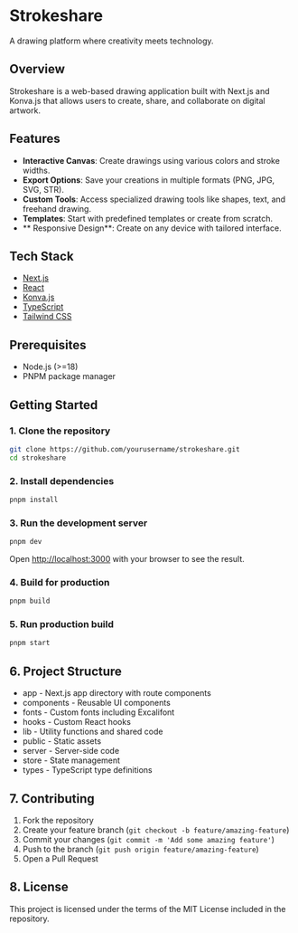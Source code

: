 # Strokeshare

A drawing platform where creativity meets technology.

## Overview

Strokeshare is a web-based drawing application built with Next.js and Konva.js that allows users to create, share, and collaborate on digital artwork.

## Features

- **Interactive Canvas**: Create drawings using various colors and stroke widths.
- **Export Options**: Save your creations in multiple formats (PNG, JPG, SVG, STR).
- **Custom Tools**: Access specialized drawing tools like shapes, text, and freehand drawing.
- **Templates**: Start with predefined templates or create from scratch.
- ** Responsive Design**: Create on any device with tailored interface.

## Tech Stack

- [Next.js](https://nextjs.org/)
- [React](https://react.dev/)
- [Konva.js](https://konvajs.org/)
- [TypeScript](https://www.typescriptlang.org/)
- [Tailwind CSS](https://tailwindcss.com/)

## Prerequisites

- Node.js (>=18)
- PNPM package manager

## Getting Started

### 1. Clone the repository

```bash
git clone https://github.com/yourusername/strokeshare.git
cd strokeshare
```

### 2. Install dependencies

```bash
pnpm install
```

### 3. Run the development server

```bash
pnpm dev
```

Open [http://localhost:3000](http://localhost:3000) with your browser to see the result.

### 4. Build for production

```bash
pnpm build
```

### 5. Run production build

```bash
pnpm start
```

## 6. Project Structure

- app - Next.js app directory with route components
- components - Reusable UI components
- fonts - Custom fonts including Excalifont
- hooks - Custom React hooks
- lib - Utility functions and shared code
- public - Static assets
- server - Server-side code
- store - State management
- types - TypeScript type definitions

## 7. Contributing

1. Fork the repository
2. Create your feature branch (`git checkout -b feature/amazing-feature`)
3. Commit your changes (`git commit -m 'Add some amazing feature'`)
4. Push to the branch (`git push origin feature/amazing-feature`)
5. Open a Pull Request

## 8. License

This project is licensed under the terms of the MIT License included in the repository.
